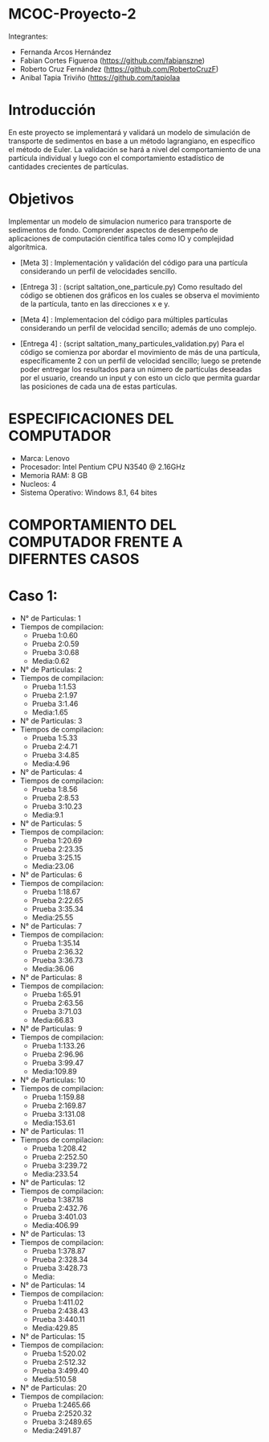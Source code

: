 # MCOC-Proyecto-2

Integrantes:
- Fernanda Arcos Hernández
- Fabian Cortes Figueroa (https://github.com/fabianszne)
- Roberto Cruz Fernández (https://github.com/RobertoCruzF)
- Anibal Tapia Triviño   (https://github.com/tapiolaa

# Introducción
En este proyecto se implementará y validará un modelo de simulación de transporte de sedimentos en base a un método lagrangiano, en específico el método de Euler. 
La validación se hará a nivel del comportamiento de una partícula individual y luego con el comportamiento estadístico de cantidades
crecientes de partículas.
# Objetivos
Implementar un modelo de simulacion numerico para transporte de sedimentos de fondo. Comprender aspectos de desempeño de aplicaciones de computación científica tales como IO y complejidad algorítmica.
- [Meta 3] : Implementación y validación del código para una partícula considerando un perfil de velocidades sencillo.
- [Entrega 3] : (script saltation_one_particule.py) Como resultado del código se obtienen dos gráficos en los cuales se observa el movimiento de la partícula, tanto en las direcciones x e y.

- [Meta 4] : Implementacion del código para múltiples partículas considerando un perfil de velocidad sencillo; además de uno complejo.
- [Entrega 4] : (script saltation_many_particules_validation.py) Para el código se comienza por abordar el movimiento de más de una partícula, específicamente 2 con un perfil de velocidad sencillo; luego se pretende poder entregar los resultados para un número de partículas deseadas por el usuario, creando un input y con esto un ciclo que permita guardar las posiciones de cada una de estas partículas.

# ESPECIFICACIONES DEL COMPUTADOR

- Marca: Lenovo
- Procesador: Intel Pentium  CPU N3540 @ 2.16GHz
- Memoria RAM: 8 GB
- Nucleos: 4
- Sistema Operativo: Windows 8.1, 64 bites

# COMPORTAMIENTO DEL COMPUTADOR FRENTE A DIFERNTES CASOS

# Caso 1:

- N° de Particulas: 1
- Tiempos de compilacion:
	* Prueba 1:0.60
	* Prueba 2:0.59
	* Prueba 3:0.68
	* Media:0.62
- N° de Particulas: 2
- Tiempos de compilacion:
	* Prueba 1:1.53
	* Prueba 2:1.97
	* Prueba 3:1.46
	* Media:1.65
- N° de Particulas: 3
- Tiempos de compilacion:
	* Prueba 1:5.33
	* Prueba 2:4.71
	* Prueba 3:4.85
	* Media:4.96
- N° de Particulas: 4
- Tiempos de compilacion:
	* Prueba 1:8.56
	* Prueba 2:8.53
	* Prueba 3:10.23
	* Media:9.1
- N° de Particulas: 5
- Tiempos de compilacion:
	* Prueba 1:20.69
	* Prueba 2:23.35
	* Prueba 3:25.15
	* Media:23.06
- N° de Particulas: 6
- Tiempos de compilacion:
	* Prueba 1:18.67
	* Prueba 2:22.65
	* Prueba 3:35.34
	* Media:25.55
- N° de Particulas: 7
- Tiempos de compilacion:
	* Prueba 1:35.14
	* Prueba 2:36.32
	* Prueba 3:36.73
	* Media:36.06
- N° de Particulas: 8
- Tiempos de compilacion:
	* Prueba 1:65.91
	* Prueba 2:63.56
	* Prueba 3:71.03
	* Media:66.83
- N° de Particulas: 9
- Tiempos de compilacion:
	* Prueba 1:133.26
	* Prueba 2:96.96
	* Prueba 3:99.47
	* Media:109.89
- N° de Particulas: 10
- Tiempos de compilacion:
	* Prueba 1:159.88
	* Prueba 2:169.87
	* Prueba 3:131.08
	* Media:153.61
- N° de Particulas: 11
- Tiempos de compilacion:
	* Prueba 1:208.42
	* Prueba 2:252.50
	* Prueba 3:239.72
	* Media:233.54
- N° de Particulas: 12
- Tiempos de compilacion:
	* Prueba 1:387.18
	* Prueba 2:432.76
	* Prueba 3:401.03
	* Media:406.99
- N° de Particulas: 13
- Tiempos de compilacion:
	* Prueba 1:378.87
	* Prueba 2:328.34
	* Prueba 3:428.73
	* Media:
- N° de Particulas: 14
- Tiempos de compilacion:
	* Prueba 1:411.02
	* Prueba 2:438.43
	* Prueba 3:440.11
	* Media:429.85
- N° de Particulas: 15
- Tiempos de compilacion:
	* Prueba 1:520.02
	* Prueba 2:512.32
	* Prueba 3:499.40
	* Media:510.58
- N° de Particulas: 20
- Tiempos de compilacion:
	* Prueba 1:2465.66
	* Prueba 2:2520.32
	* Prueba 3:2489.65
	* Media:2491.87
